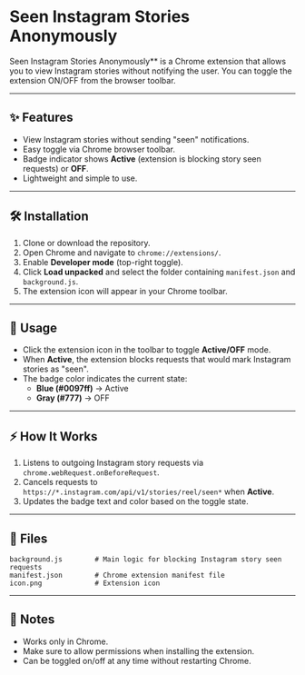 # Seen Instagram Stories Anonymously 

Seen Instagram Stories Anonymously** is a Chrome extension that allows you to view Instagram stories without notifying the user. You can toggle the extension ON/OFF from the browser toolbar.  

---

## ✨ Features
- View Instagram stories without sending "seen" notifications.  
- Easy toggle via Chrome browser toolbar.  
- Badge indicator shows **Active** (extension is blocking story seen requests) or **OFF**.  
- Lightweight and simple to use.  

---

## 🛠️ Installation
1. Clone or download the repository.  
2. Open Chrome and navigate to `chrome://extensions/`.  
3. Enable **Developer mode** (top-right toggle).  
4. Click **Load unpacked** and select the folder containing `manifest.json` and `background.js`.  
5. The extension icon will appear in your Chrome toolbar.  

---

## 🚀 Usage
- Click the extension icon in the toolbar to toggle **Active/OFF** mode.  
- When **Active**, the extension blocks requests that would mark Instagram stories as "seen".  
- The badge color indicates the current state:  
  - **Blue (#0097ff)** → Active  
  - **Gray (#777)** → OFF  

---

## ⚡ How It Works
1. Listens to outgoing Instagram story requests via `chrome.webRequest.onBeforeRequest`.  
2. Cancels requests to `https://*.instagram.com/api/v1/stories/reel/seen*` when **Active**.  
3. Updates the badge text and color based on the toggle state.  

---

## 📂 Files
```
background.js        # Main logic for blocking Instagram story seen requests
manifest.json        # Chrome extension manifest file
icon.png             # Extension icon
```

---

## 📝 Notes
- Works only in Chrome.  
- Make sure to allow permissions when installing the extension.  
- Can be toggled on/off at any time without restarting Chrome.  
